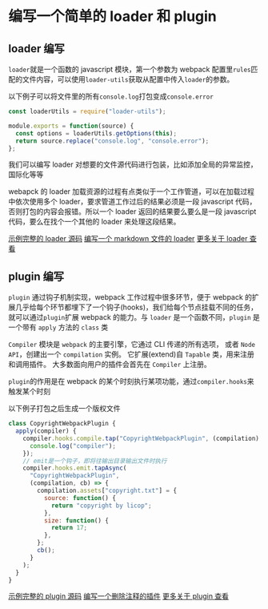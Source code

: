 # 编写一个简单的 loader 和 plugin

## loader 编写

`loader`就是一个函数的 javascript 模块，第一个参数为 webpack 配置里`rules`匹配的文件内容，可以使用`loader-utils`获取从配置中传入`loader`的参数。

以下例子可以将文件里的所有`console.log`打包变成`console.error`

```js
const loaderUtils = require("loader-utils");

module.exports = function(source) {
  const options = loaderUtils.getOptions(this);
  return source.replace("console.log", "console.error");
};
```

我们可以编写 loader 对想要的文件源代码进行包装，比如添加全局的异常监控，国际化等等

webapck 的 loader 加载资源的过程有点类似于一个工作管道，可以在加载过程中依次使用多个 loader，要求管道工作过后的结果必须是一段 javascript 代码，否则打包的内容会报错。所以一个 loader 返回的结果要么要么是一段 javascript 代码，要么在找个一个其他的 loader 来处理这段结果。

[示例完整的 loader 源码](https://github.com/licop/webpack4.0_learn/tree/master/%E7%BC%96%E5%86%99loader/makeLoader)
[编写一个 markdown 文件的 loader](https://github.com/licop/What_is_FE/tree/master/examples/webpack-demo/11-markdown-loader)
[更多关于 loader 查看](https://webpack.docschina.org/api/loaders/)

## plugin 编写

`plugin` 通过钩子机制实现，webpack 工作过程中很多环节，便于 webpack 的扩展几乎给每个环节都埋下了一个钩子(hooks)，我们给每个节点挂载不同的任务，就可以通过`plugin`扩展 webpack 的能力。与 `loader` 是一个函数不同，`plugin` 是一个带有 `apply` 方法的 `class` 类

`Compiler` 模块是 `webpack` 的主要引擎，它通过 CLI 传递的所有选项， 或者 `Node API`，创建出一个 `compilation` 实例。 它扩展(extend)自 `Tapable` 类，用来注册和调用插件。 大多数面向用户的插件会首先在 `Compiler` 上注册。

`plugin`的作用是在 webpack 的某个时刻执行某项功能，通过`compiler.hooks`来触发某个时刻

以下例子打包之后生成一个版权文件

```js
class CopyrightWebpackPlugin {
  apply(compiler) {
    compiler.hooks.compile.tap("CopyrightWebpackPlugin", (compilation) => {
      console.log("compiler");
    });
    // emit是一个钩子，即将往输出目录输出文件时执行
    compiler.hooks.emit.tapAsync(
      "CopyrightWebpackPlugin",
      (compilation, cb) => {
        compilation.assets["copyright.txt"] = {
          source: function() {
            return "copyright by licop";
          },
          size: function() {
            return 17;
          },
        };
        cb();
      }
    );
  }
}
```

[示例完整的 plugin 源码](https://github.com/licop/webpack4.0_learn/tree/master/%E7%BC%96%E5%86%99plugin/plugin)
[编写一个删除注释的插件](https://github.com/licop/What_is_FE/tree/master/examples/webpack-demo/16-my-webpack-plugin)
[更多关于 plugin 查看](https://webpack.docschina.org/api/plugins/)
